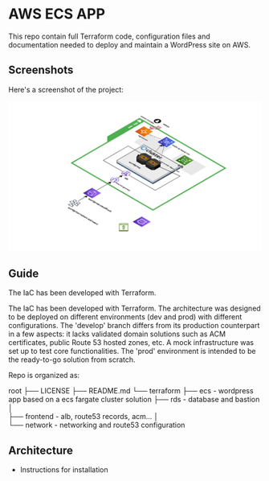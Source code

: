 # AWS ECS APP

This repo contain full Terraform code, configuration files and documentation needed to deploy and maintain a WordPress site on AWS. 

## Screenshots

Here's a screenshot of the project:

![Screenshot of the project](./docs/infrastructure.png)

## Guide

The IaC has been developed with Terraform. 

The IaC has been developed with Terraform. The architecture was designed to be deployed on different environments (dev and prod) with different configurations. The 'develop' branch differs from its production counterpart in a few aspects: it lacks validated domain solutions such as ACM certificates, public Route 53 hosted zones, etc. A mock infrastructure was set up to test core functionalities. The 'prod' environment is intended to be the ready-to-go solution from scratch.

Repo is organized as:

root
├── LICENSE
├── README.md
└── terraform
        ├── ecs    - wordpress app based on a ecs fargate cluster solution
        ├── rds    - database and bastion
        │   
        ├── frontend - alb, route53 records, acm...
        │   
        └── network    - networking and route53 configuration
    



## Architecture

- Instructions for installation



